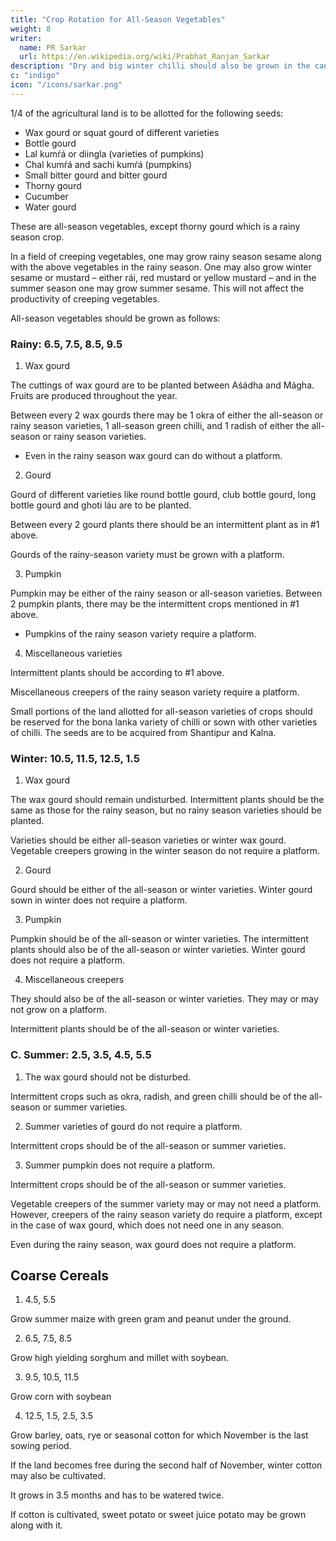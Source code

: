 ```yaml
---
title: "Crop Rotation for All-Season Vegetables"
weight: 8
writer:
  name: PR Sarkar
  url: https://en.wikipedia.org/wiki/Prabhat_Ranjan_Sarkar
description: "Dry and big winter chilli should also be grown in the canal. Big seedlings should be grown so that the plants flower within fifteen days after planting"
c: "indigo"
icon: "/icons/sarkar.png"
---
```




1/4 of the agricultural land is to be allotted for the following seeds:
- Wax gourd or squat gourd of different varieties
- Bottle gourd
- Lal kumŕá or diingla (varieties of pumpkins)
- Chal kumŕá and sachi kumŕá (pumpkins)
- Small bitter gourd and bitter gourd
- Thorny gourd
- Cucumber
- Water gourd

These are all-season vegetables, except thorny gourd which is a rainy season crop.

In a field of creeping vegetables, one may grow rainy season sesame along with the above vegetables in the rainy season. One may also grow winter sesame or mustard – either rái, red mustard or yellow mustard – and in the summer season one may grow summer sesame. This will not affect the productivity of creeping vegetables.

All-season vegetables should be grown as follows:


### Rainy: 6.5, 7.5, 8.5, 9.5

1. Wax gourd

The cuttings of wax gourd are to be planted between Aśádha and Mágha. Fruits are produced throughout the year. 

Between every 2 wax gourds there may be 1 okra of either the all-season or rainy season varieties, 1 all-season green chilli, and 1 radish of either the all-season or rainy season varieties. 
- Even in the rainy season wax gourd can do without a platform.

2. Gourd

Gourd of different varieties like round bottle gourd, club bottle gourd, long bottle gourd and ghoti láu are to be planted. 

Between every 2 gourd plants there should be an intermittent plant as in #1 above. 

Gourds of the rainy-season variety must be grown with a platform.


3. Pumpkin

Pumpkin may be either of the rainy season or all-season varieties. Between 2 pumpkin plants, there may be the intermittent crops mentioned in #1 above. 
- Pumpkins of the rainy season variety require a platform.

4. Miscellaneous varieties

Intermittent plants should be according to #1 above. 

Miscellaneous creepers of the rainy season variety require a platform.

Small portions of the land allotted for all-season varieties of crops should be reserved for the bona lanka variety of chilli or sown with other varieties of chilli. The seeds are to be acquired from Shantipur and Kalna.


### Winter: 10.5, 11.5, 12.5, 1.5 

1. Wax gourd

The wax gourd should remain undisturbed. Intermittent plants should be the same as those for the rainy season, but no rainy season varieties should be planted. 

Varieties should be either all-season varieties or winter wax gourd. Vegetable creepers growing in the winter season do not require a platform.

2. Gourd

Gourd should be either of the all-season or winter varieties. Winter gourd sown in winter does not require a platform.

3. Pumpkin

Pumpkin should be of the all-season or winter varieties. The intermittent plants should also be of the all-season or winter varieties. Winter gourd does not require a platform.

4. Miscellaneous creepers

They should also be of the all-season or winter varieties. They may or may not grow on a platform.

Intermittent plants should be of the all-season or winter varieties.


### C. Summer: 2.5, 3.5, 4.5, 5.5 

1. The wax gourd should not be disturbed. 

Intermittent crops such as okra, radish, and green chilli should be of the all-season or summer varieties.

2. Summer varieties of gourd do not require a platform. 

Intermittent crops should be of the all-season or summer varieties.

3. Summer pumpkin does not require a platform. 

Intermittent crops should be of the all-season or summer varieties.

Vegetable creepers of the summer variety may or may not need a platform. However, creepers of the rainy season variety do require a platform, except in the case of wax gourd, which does not need one in any season. 

Even during the rainy season, wax gourd does not require a platform.


## Coarse Cereals

1. 4.5, 5.5

Grow summer maize with green gram and peanut under the ground.

2. 6.5, 7.5, 8.5

Grow high yielding sorghum and millet with soybean.

3. 9.5, 10.5, 11.5

Grow corn with soybean

4. 12.5, 1.5, 2.5, 3.5

Grow barley, oats, rye or seasonal cotton for which November is the last sowing period. 

If the land becomes free during the second half of November, winter cotton may also be cultivated. 

It grows in 3.5 months and has to be watered twice. 

If cotton is cultivated, sweet potato or sweet juice potato may be grown along with it.
